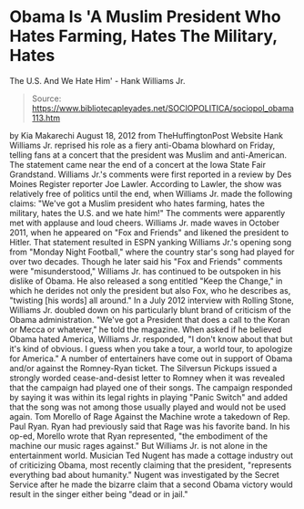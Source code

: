 # Obama Is 'A Muslim President Who Hates Farming, Hates The Military, Hates 
The U.S. And We Hate Him' - Hank Williams Jr.

> Source: https://www.bibliotecapleyades.net/SOCIOPOLITICA/sociopol_obama113.htm

by Kia Makarechi
August 18, 2012
from
TheHuffingtonPost Website
Hank Williams Jr. reprised his role as
a fiery anti-Obama blowhard on Friday, telling fans at a concert that the
president was Muslim and anti-American.
The statement came near the end of a concert at the Iowa State Fair
Grandstand. Williams Jr.'s comments were first reported
in a review by Des
Moines Register reporter Joe Lawler.
According to Lawler, the show was relatively free of politics until the end,
when Williams Jr. made the following claims:
"We've got a Muslim president who hates
farming, hates the military, hates the U.S. and we hate him!"
The comments were apparently met with applause
and loud cheers.
Williams Jr. made waves in October 2011, when he appeared on "Fox and
Friends" and
likened the president to Hitler.
That statement resulted in ESPN yanking Williams Jr.'s opening song from
"Monday Night Football," where the country star's song had played for over
two decades.
Though he later said his "Fox and Friends" comments were "misunderstood,"
Williams Jr. has continued to be outspoken in his dislike of Obama.
He also released a song entitled "Keep the
Change," in which
he derides not only the president but also Fox, who he
describes as,
"twisting [his words] all around."
In a July 2012 interview with Rolling Stone,
Williams Jr.
doubled down on his particularly blunt brand of criticism of
the Obama administration.
"We've got a President that does a call to
the Koran or Mecca or whatever," he told the magazine.
When asked if he believed Obama hated America,
Williams Jr. responded,
"I don't know about that but it's kind of
obvious. I guess when you take a tour, a world tour, to apologize for
America."
A number of entertainers have come out in
support of Obama and/or against the Romney-Ryan ticket.
The Silversun Pickups
issued a strongly worded
cease-and-desist letter to Romney when it was revealed that the campaign had
played one of their songs. The campaign responded by saying it was within
its legal rights in playing "Panic Switch" and added that the song was not
among those usually played and would not be used again.
Tom Morello of Rage Against the Machine
wrote a takedown of Rep.
Paul Ryan.
Ryan had previously said that Rage was his
favorite band. In his op-ed, Morello wrote that Ryan represented,
"the embodiment of the machine our music
rages against."
But Williams Jr. is not alone in the
entertainment world.
Musician Ted Nugent has made a cottage industry
out of criticizing Obama, most
recently claiming that the president,
"represents everything bad about humanity."
Nugent was investigated by the Secret Service
after he made the bizarre claim that a second Obama victory would result in
the singer either being "dead or in jail."
